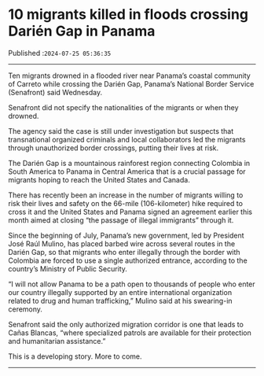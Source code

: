 # 10 migrants killed in floods crossing Darién Gap in Panama

Published :`2024-07-25 05:36:35`

---

Ten migrants drowned in a flooded river near Panama’s coastal community of Carreto while crossing the Darién Gap, Panama’s National Border Service (Senafront) said Wednesday.

Senafront did not specify the nationalities of the migrants or when they drowned.

The agency said the case is still under investigation but suspects that transnational organized criminals and local collaborators led the migrants through unauthorized border crossings, putting their lives at risk.

The Darién Gap is a mountainous rainforest region connecting Colombia in South America to Panama in Central America that is a crucial passage for migrants hoping to reach the United States and Canada.

There has recently been an increase in the number of migrants willing to risk their lives and safety on the 66-mile (106-kilometer) hike required to cross it and the United States and Panama signed an agreement earlier this month aimed at closing “the passage of illegal immigrants” through it.

Since the beginning of July, Panama’s new government, led by President José Raúl Mulino, has placed barbed wire across several routes in the Darién Gap, so that migrants who enter illegally through the border with Colombia are forced to use a single authorized entrance, according to the country’s Ministry of Public Security.

“I will not allow Panama to be a path open to thousands of people who enter our country illegally supported by an entire international organization related to drug and human trafficking,” Mulino said at his swearing-in ceremony.

Senafront said the only authorized migration corridor is one that leads to Cañas Blancas, “where specialized patrols are available for their protection and humanitarian assistance.”

This is a developing story. More to come.

---

